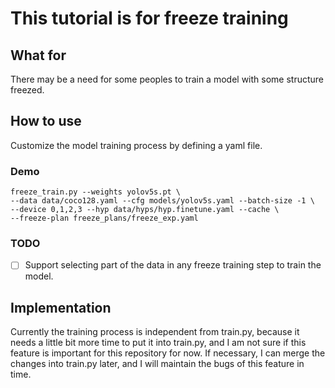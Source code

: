 # This tutorial is for freeze training

## What for
There may be a need for some peoples to train a model with some structure freezed.

## How to use
Customize the model training process by defining a yaml file.

### Demo
```
freeze_train.py --weights yolov5s.pt \
--data data/coco128.yaml --cfg models/yolov5s.yaml --batch-size -1 \
--device 0,1,2,3 --hyp data/hyps/hyp.finetune.yaml --cache \
--freeze-plan freeze_plans/freeze_exp.yaml
```

### TODO
- [ ] Support selecting part of the data in any freeze training step to train the model.

## Implementation
Currently the training process is independent from train.py, because it needs a little bit more time to put it into train.py, and I am not sure if this feature is important for this repository for now. If necessary, I can merge the changes into train.py later, and I will maintain the bugs of this feature in time.